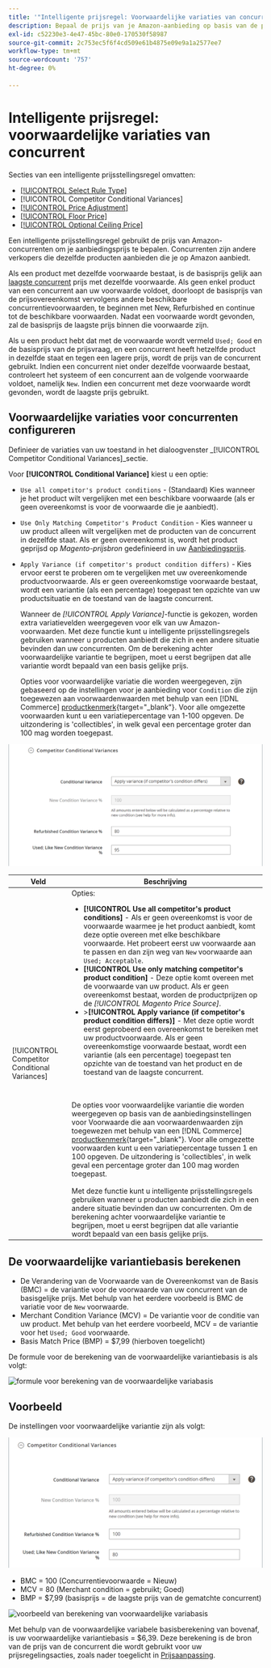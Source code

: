```yaml
---
title: '"Intelligente prijsregel: Voorwaardelijke variaties van concurrent'
description: Bepaal de prijs van je Amazon-aanbieding op basis van de prijs van een concurrent en de conditie van het product door een intelligente prijsregel te maken.
exl-id: c52230e3-4e47-45bc-80e0-170530f58987
source-git-commit: 2c753ec5f6f4cd509e61b4875e09e9a1a2577ee7
workflow-type: tm+mt
source-wordcount: '757'
ht-degree: 0%

---
```


# Intelligente prijsregel: voorwaardelijke variaties van concurrent

Secties van een intelligente prijsstellingsregel omvatten:

- [[!UICONTROL Select Rule Type]](./intelligent-repricing-rules.md)
- [!UICONTROL Competitor Conditional Variances]
- [[!UICONTROL Price Adjustment]](./price-adjustment.md)
- [[!UICONTROL Floor Price]](./floor-price.md)
- [[!UICONTROL Optional Ceiling Price]](./optional-ceiling-price.md)

Een intelligente prijsstellingsregel gebruikt de prijs van Amazon-concurrenten om je aanbiedingsprijs te bepalen. Concurrenten zijn andere verkopers die dezelfde producten aanbieden die je op Amazon aanbiedt.

Als een product met dezelfde voorwaarde bestaat, is de basisprijs gelijk aan [laagste concurrent](./lowest-competitor-pricing.md) prijs met dezelfde voorwaarde. Als geen enkel product van een concurrent aan uw voorwaarde voldoet, doorloopt de basisprijs van de prijsovereenkomst vervolgens andere beschikbare concurrentievoorwaarden, te beginnen met New, Refurbished en continue tot de beschikbare voorwaarden. Nadat een voorwaarde wordt gevonden, zal de basisprijs de laagste prijs binnen die voorwaarde zijn.

Als u een product hebt dat met de voorwaarde wordt vermeld `Used; Good` en de basisprijs van de prijsvraag, en een concurrent heeft hetzelfde product in dezelfde staat en tegen een lagere prijs, wordt de prijs van de concurrent gebruikt. Indien een concurrent niet onder dezelfde voorwaarde bestaat, controleert het systeem of een concurrent aan de volgende voorwaarde voldoet, namelijk `New`. Indien een concurrent met deze voorwaarde wordt gevonden, wordt de laagste prijs gebruikt.

## Voorwaardelijke variaties voor concurrenten configureren

Definieer de variaties van uw toestand in het dialoogvenster _[!UICONTROL Competitor Conditional Variances]_sectie.

Voor **[!UICONTROL Conditional Variance]** kiest u een optie:

- `Use all competitor's product conditions` - (Standaard) Kies wanneer je het product wilt vergelijken met een beschikbare voorwaarde (als er geen overeenkomst is voor de voorwaarde die je aanbiedt).

- `Use Only Matching Competitor's Product Condition` - Kies wanneer u uw product alleen wilt vergelijken met de producten van de concurrent in dezelfde staat. Als er geen overeenkomst is, wordt het product geprijsd op _Magento-prijsbron_ gedefinieerd in uw [Aanbiedingsprijs](./listing-price.md).

- `Apply Variance (if competitor's product condition differs)` - Kies ervoor eerst te proberen om te vergelijken met uw overeenkomende productvoorwaarde. Als er geen overeenkomstige voorwaarde bestaat, wordt een variantie (als een percentage) toegepast ten opzichte van uw productsituatie en de toestand van de laagste concurrent.

   Wanneer de _[!UICONTROL Apply Variance]_-functie is gekozen, worden extra variatievelden weergegeven voor elk van uw Amazon-voorwaarden. Met deze functie kunt u intelligente prijsstellingsregels gebruiken wanneer u producten aanbiedt die zich in een andere situatie bevinden dan uw concurrenten. Om de berekening achter voorwaardelijke variantie te begrijpen, moet u eerst begrijpen dat alle variantie wordt bepaald van een basis gelijke prijs.

   Opties voor voorwaardelijke variatie die worden weergegeven, zijn gebaseerd op de instellingen voor je aanbieding voor `Condition` die zijn toegewezen aan voorwaardenwaarden met behulp van een [!DNL Commerce] [productkenmerk](https://docs.magento.com/user-guide/catalog/product-attributes.html){target=&quot;_blank&quot;}. Voor alle omgezette voorwaarden kunt u een variatiepercentage van 1-100 opgeven. De uitzondering is &#39;collectibles&#39;, in welk geval een percentage groter dan 100 mag worden toegepast.

![Intelligente prijsregel - voorwaardelijke variaties voor concurrenten](assets/amazon-competitor-cond-variances.png)

| Veld | Beschrijving |
|--- |--- |
| [!UICONTROL Competitor Conditional Variances] | Opties: <ul><li>**[!UICONTROL Use all competitor's product conditions]** - Als er geen overeenkomst is voor de voorwaarde waarmee je het product aanbiedt, komt deze optie overeen met elke beschikbare voorwaarde. Het probeert eerst uw voorwaarde aan te passen en dan zijn weg van `New` voorwaarde aan `Used; Acceptable`.</li><li>**[!UICONTROL Use only matching competitor's product condition]** - Deze optie komt overeen met de voorwaarde van uw product. Als er geen overeenkomst bestaat, worden de productprijzen op de _[!UICONTROL Magento Price Source]_.</li><li>>**[!UICONTROL Apply variance (if competitor's product condition differs)]** - Met deze optie wordt eerst geprobeerd een overeenkomst te bereiken met uw productvoorwaarde. Als er geen overeenkomstige voorwaarde bestaat, wordt een variantie (als een percentage) toegepast ten opzichte van de toestand van het product en de toestand van de laagste concurrent.</li></ul><br><br>De opties voor voorwaardelijke variantie die worden weergegeven op basis van de aanbiedingsinstellingen voor Voorwaarde die aan voorwaardenwaarden zijn toegewezen met behulp van een [!DNL Commerce] [productkenmerk](https://docs.magento.com/user-guide/catalog/product-attributes.html){target=&quot;_blank&quot;}. Voor alle omgezette voorwaarden kunt u een variatiepercentage tussen 1 en 100 opgeven. De uitzondering is &#39;collectibles&#39;, in welk geval een percentage groter dan 100 mag worden toegepast.<br><br>Met deze functie kunt u intelligente prijsstellingsregels gebruiken wanneer u producten aanbiedt die zich in een andere situatie bevinden dan uw concurrenten. Om de berekening achter voorwaardelijke variantie te begrijpen, moet u eerst begrijpen dat alle variantie wordt bepaald van een basis gelijke prijs. |

## De voorwaardelijke variantiebasis berekenen

- De Verandering van de Voorwaarde van de Overeenkomst van de Basis (BMC) = de variantie voor de voorwaarde van uw concurrent van de basisgelijke prijs. Met behulp van het eerdere voorbeeld is BMC de variatie voor de `New` voorwaarde.
- Merchant Condition Variance (MCV) = De variantie voor de conditie van uw product. Met behulp van het eerdere voorbeeld, MCV = de variantie voor het `Used; Good` voorwaarde.
- Basis Match Price (BMP) = $7,99 (hierboven toegelicht)

De formule voor de berekening van de voorwaardelijke variantiebasis is als volgt:

![formule voor berekening van de voorwaardelijke variabasis](assets/amazon-cond-variance-calc-1.png)

## Voorbeeld

De instellingen voor voorwaardelijke variantie zijn als volgt:

![voorbeeld voorwaardelijke variatie-instellingen](assets/amazon-cond-variances.png)

- BMC = 100 (Concurrentievoorwaarde = Nieuw)
- MCV = 80 (Merchant condition = gebruikt; Goed)
- BMP = $7,99 (basisprijs = de laagste prijs van de gematchte concurrent)

![voorbeeld van berekening van voorwaardelijke variabasis](assets/amazon-cond-variance-calc-2.png)

Met behulp van de voorwaardelijke variabele basisberekening van bovenaf, is uw voorwaardelijke variantiebasis = $6,39. Deze berekening is de bron van de prijs van de concurrent die wordt gebruikt voor uw prijsregelingsacties, zoals nader toegelicht in [Prijsaanpassing](./price-adjustment.md).

